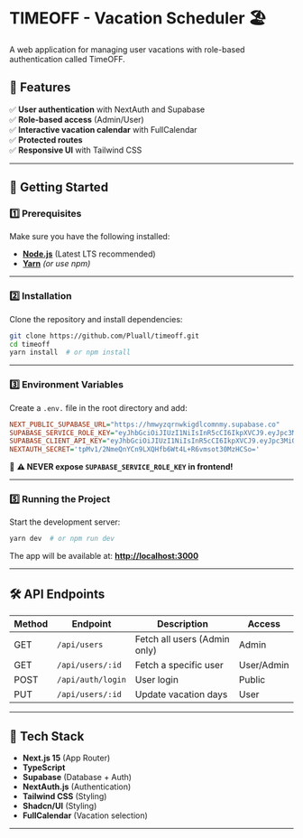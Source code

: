 # **TIMEOFF - Vacation Scheduler** 🏖️

A web application for managing user vacations with role-based authentication called TimeOFF.

## **📌 Features**

✅ **User authentication** with NextAuth and Supabase  
✅ **Role-based access** (Admin/User)  
✅ **Interactive vacation calendar** with FullCalendar  
✅ **Protected routes**  
✅ **Responsive UI** with Tailwind CSS

---

## **🚀 Getting Started**

### **1️⃣ Prerequisites**

Make sure you have the following installed:

- **[Node.js](https://nodejs.org/)** (Latest LTS recommended)
- **[Yarn](https://yarnpkg.com/)** _(or use npm)_

---

### **2️⃣ Installation**

Clone the repository and install dependencies:

```sh
git clone https://github.com/Pluall/timeoff.git
cd timeoff
yarn install  # or npm install
```

---

### **3️⃣ Environment Variables**

Create a `.env.` file in the root directory and add:

```ini
NEXT_PUBLIC_SUPABASE_URL="https://hmwyzqrnwkigdlcomnmy.supabase.co"
SUPABASE_SERVICE_ROLE_KEY="eyJhbGciOiJIUzI1NiIsInR5cCI6IkpXVCJ9.eyJpc3MiOiJzdXBhYmFzZSIsInJlZiI6Imhtd3l6cXJud2tpZ2RsY29tbm15Iiwicm9sZSI6InNlcnZpY2Vfcm9sZSIsImlhdCI6MTc0MzA3NDU5NCwiZXhwIjoyMDU4NjUwNTk0fQ.3ZN8dqtY95omchC2AWN67KczBF3gwgd2vmY8Wv3Gwik"
SUPABASE_CLIENT_API_KEY="eyJhbGciOiJIUzI1NiIsInR5cCI6IkpXVCJ9.eyJpc3MiOiJzdXBhYmFzZSIsInJlZiI6Imhtd3l6cXJud2tpZ2RsY29tbm15Iiwicm9sZSI6ImFub24iLCJpYXQiOjE3NDMwNzQ1OTQsImV4cCI6MjA1ODY1MDU5NH0._T5nL5TIFlTAG62zzf1hgYUmp9eLwFqsxb0k8VZoRag"
NEXTAUTH_SECRET='tpMv1/2NmeQnYCn9LXQHfb6Wt4L+R6vmsot30MzHCSo='

```

📌 **⚠️ NEVER expose `SUPABASE_SERVICE_ROLE_KEY` in frontend!**

---

### **5️⃣ Running the Project**

Start the development server:

```sh
yarn dev  # or npm run dev
```

The app will be available at: **[http://localhost:3000](http://localhost:3000)**

---

## **🛠️ API Endpoints**

| Method | Endpoint          | Description                  | Access     |
| ------ | ----------------- | ---------------------------- | ---------- |
| GET    | `/api/users`      | Fetch all users (Admin only) | Admin      |
| GET    | `/api/users/:id`  | Fetch a specific user        | User/Admin |
| POST   | `/api/auth/login` | User login                   | Public     |
| PUT    | `/api/users/:id`  | Update vacation days         | User       |

---

## **🔗 Tech Stack**

- **Next.js 15** (App Router)
- **TypeScript**
- **Supabase** (Database + Auth)
- **NextAuth.js** (Authentication)
- **Tailwind CSS** (Styling)
- **Shadcn/UI** (Styling)
- **FullCalendar** (Vacation selection)

---
